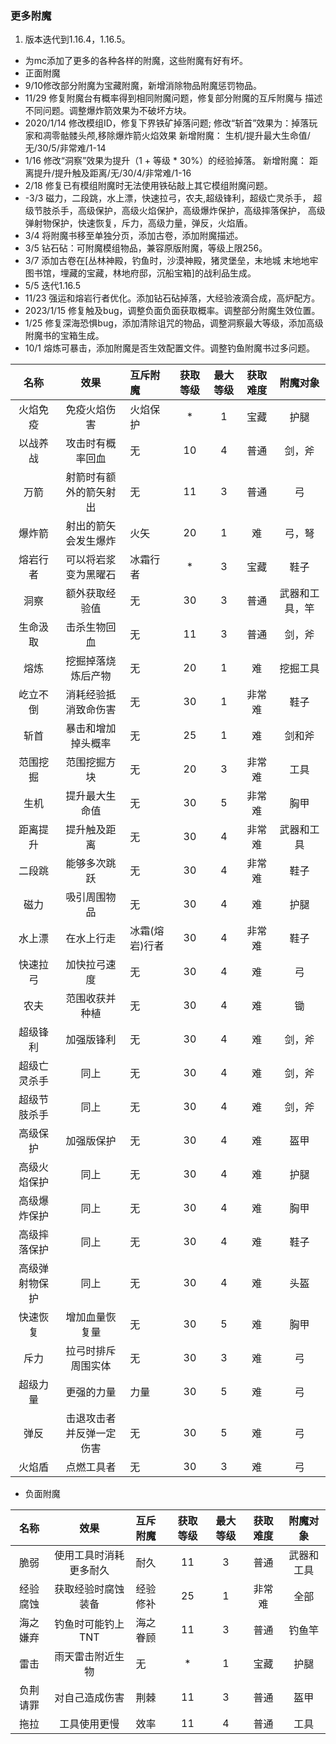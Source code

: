 ### 更多附魔

1. 版本迭代到1.16.4，1.16.5。

* 为mc添加了更多的各种各样的附魔，这些附魔有好有坏。
* 正面附魔
* 9/10修改部分附魔为宝藏附魔，新增消除物品附魔惩罚物品。
* 11/29 修复附魔台有概率得到相同附魔问题，修复部分附魔的互斥附魔与
描述不同问题。调整爆炸箭效果为不破坏方块。
* 2020/1/14 修改模组ID，修复下界铁矿掉落问题;
修改“斩首”效果为：掉落玩家和凋零骷髅头颅,移除爆炸箭火焰效果
新增附魔： 生机/提升最大生命值/无/30/5/非常难/1-14
* 1/16 修改“洞察”效果为提升（1 + 等级 * 30%）的经验掉落。
  新增附魔： 距离提升/提升触及距离/无/30/4/非常难/1-16
* 2/18 修复已有模组附魔时无法使用铁砧敲上其它模组附魔问题。
* -3/3 磁力，二段跳，水上漂，快速拉弓，农夫,超级锋利，超级亡灵杀手，
超级节肢杀手，高级保护，高级火焰保护，高级爆炸保护，高级摔落保护，
高级弹射物保护，快速恢复，斥力，高级力量，弹反，火焰盾。
* 3/4 将附魔书移至单独分页，添加古卷，添加附魔描述。
* 3/5 钻石砧：可附魔模组物品，兼容原版附魔，等级上限256。
* 3/7 添加古卷在[丛林神殿，钓鱼时，沙漠神殿，猪灵堡垒，末地城
  末地地牢图书馆，埋藏的宝藏，林地府邸，沉船宝箱]的战利品生成。
* 5/5 迭代1.16.5
* 11/23 强运和熔岩行者优化。添加钻石砧掉落，大经验液滴合成，高炉配方。
* 2023/1/15 修复触及bug，调整负面负面获取概率。调整部分附魔生效位置。
* 1/25 修复深海恐惧bug，添加清除诅咒的物品，调整洞察最大等级，添加高级附魔书的宝箱生成。
* 10/1 熔炼可暴击，添加附魔是否生效配置文件。调整钓鱼附魔书过多问题。

|名称|效果|互斥附魔|获取等级|最大等级|获取难度|附魔对象|
|:---:|:---:|:---|:---:|:---:|:---:|:---:|
|火焰免疫|免疫火焰伤害|火焰保护|*|1|宝藏|护腿|
|以战养战|攻击时有概率回血|无|10|4|普通|剑，斧|
|万箭|射箭时有额外的箭矢射出|无|11|3|普通|弓|
|爆炸箭|射出的箭矢会发生爆炸|火矢|20|1|难|弓，弩|
|熔岩行者|可以将岩浆变为黑曜石|冰霜行者|*|3|宝藏|鞋子|
|洞察|额外获取经验值|无|30|3|普通|武器和工具，竿|
|生命汲取|击杀生物回血|无|11|3|普通|剑，斧|
|熔炼|挖掘掉落烧炼后产物|无|20|1|难|挖掘工具|
|屹立不倒|消耗经验抵消致命伤害|无|30|1|非常难|鞋子|
|斩首|暴击和增加掉头概率|无|25|1|难|剑和斧|
|范围挖掘|范围挖掘方块|无|20|3|非常难|工具|
|生机|提升最大生命值|无|30|5|非常难|胸甲|
|距离提升|提升触及距离|无|30|4|非常难|武器和工具|
|二段跳|能够多次跳跃|无|30|4|非常难|鞋子|
|磁力|吸引周围物品|无|30|4|难|护腿|
|水上漂|在水上行走|冰霜(熔岩)行者|30|4|非常难|鞋子|
|快速拉弓|加快拉弓速度|无|30|4|难|弓|
|农夫|范围收获并种植|无|30|4|难|锄|
|超级锋利|加强版锋利|无|30|4|难|剑，斧|
|超级亡灵杀手|同上|无|30|4|难|剑，斧|
|超级节肢杀手|同上|无|30|4|难|剑，斧|
|高级保护|加强版保护|无|30|4|难|盔甲|
|高级火焰保护|同上|无|30|4|难|护腿|
|高级爆炸保护|同上|无|30|4|难|胸甲|
|高级摔落保护|同上|无|30|4|难|鞋子|
|高级弹射物保护|同上|无|30|4|难|头盔|
|快速恢复|增加血量恢复量|无|30|5|难|胸甲|
|斥力|拉弓时排斥周围实体|无|30|3|难|弓|
|超级力量|更强的力量|力量|30|5|难|弓|
|弹反|击退攻击者并反弹一定伤害|无|30|5|难|弓|
|火焰盾|点燃工具者|无|30|3|难|弓|

* 负面附魔

|名称|效果|互斥附魔|获取等级|最大等级|获取难度|附魔对象|
|:---:|:---:|:---|:---:|:---:|:---:|:---:|
|脆弱|使用工具时消耗更多耐久|耐久|11|3|普通|武器和工具|
|经验腐蚀|获取经验时腐蚀装备|经验修补|25|1|非常难|全部|
|海之嫌弃|钓鱼时可能钓上TNT|海之眷顾|11|3|普通|钓鱼竿|
|雷击|雨天雷击附近生物|无|*|1|宝藏|护腿|
|负荆请罪|对自己造成伤害|荆棘|11|3|普通|盔甲|
|拖拉|工具使用更慢|效率|11|4|普通|工具|
